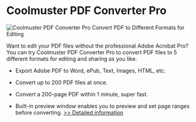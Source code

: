 # Coolmuster PDF Converter Pro
![Coolmuster PDF Converter Pro](https://mycommerce.akamaized.net/api/pimages/P300882032/BIG/300882032.PNG)
Convert PDF to Different Formats for Editing

Want to edit your PDF files without the professional Adobe Acrobat Pro? You can try Coolmuster PDF Converter Pro to convert PDF files to 5 different formats for editing and sharing as you like.

* Export Adobe PDF to Word, ePub, Text, Images, HTML, etc.

* Convert up to 200 PDF files at once.

* Convert a 200-page PDF within 1 minute, super fast.

* Built-in preview window enables you to preview and set page ranges before converting.
[>> Detailed information](https://secure.shareit.com/shareit/product.html?productid=300882032&affiliateid=200057808)